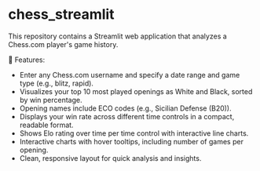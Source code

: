 # chess_streamlit

This repository contains a Streamlit web application that analyzes a Chess.com player's game history.

🧠 Features:
- Enter any Chess.com username and specify a date range and game type (e.g., blitz, rapid).
- Visualizes your top 10 most played openings as White and Black, sorted by win percentage.
- Opening names include ECO codes (e.g., Sicilian Defense (B20)).
- Displays your win rate across different time controls in a compact, readable format.
- Shows Elo rating over time per time control with interactive line charts.
- Interactive charts with hover tooltips, including number of games per opening.
- Clean, responsive layout for quick analysis and insights.
